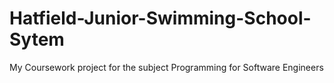 # Hatfield-Junior-Swimming-School-Sytem
My Coursework project for the subject Programming for Software Engineers
